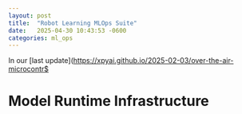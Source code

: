 ```yaml
---
layout: post
title:  "Robot Learning MLOps Suite"
date:   2025-04-30 10:43:53 -0600
categories: ml_ops
---
```


In our [last update](https://xpyai.github.io/2025-02-03/over-the-air-microcontr$
# Model Runtime Infrastructure

